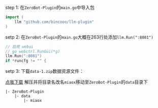 step 1:
在`ZeroBot-Plugin`的`main.go`中导入包
```go
import (
    llm "github.com/bincooo/llm-plugin"
)
```

setp 2:
在`ZeroBot-Plugin`的`main.go`大概在263行处添加`llm.Run(":8081")`
```go
// 启用 webui
// go webctrl.RunGui(*g)
llm.Run(":8081")
if *runcfg != "" {
```

setp 3:
下载`data-1.zip`数据资源文件：

[点我下载](https://github.com/bincooo/llm-plugin/archive/refs/tags/data-1.zip) 解压并将目录名改名`miaox`移动至`ZeroBot-Plugin`的`data`目录下
```text
|- ZeroBot-Plugin
    |- data
        |- miaox
```
